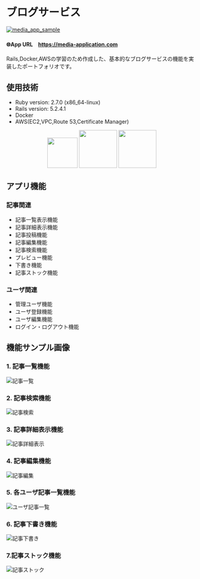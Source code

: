 #  ブログサービス

[![media_app_sample](https://user-images.githubusercontent.com/57606507/78246484-319f0900-7524-11ea-8c2e-df62e1fed045.png)
](https://media-application.com)

#### 🌐App URL　**https://media-application.com** 


Rails,Docker,AWSの学習のため作成した、基本的なブログサービスの機能を実装したポートフォリオです。
 
## 使用技術
- Ruby version: 2.7.0 (x86_64-linux)  
- Rails version: 5.2.4.1  
- Docker 
- AWS(EC2,VPC,Route 53,Certificate Manager)

<p align="center">
<img src="https://user-images.githubusercontent.com/57606507/78248075-ecc8a180-7526-11ea-985e-d74e30799ae2.png" height="80px;" />
<img src="https://user-images.githubusercontent.com/57606507/78248084-f0f4bf00-7526-11ea-8fa9-e79ffa6ce020.png" height="100px;" />
<img src="https://user-images.githubusercontent.com/57606507/78248089-f3571900-7526-11ea-8fb3-5fd30f0f1df3.png" height="100px;" />
</p>

## アプリ機能

### 記事関連
- 記事一覧表示機能  
- 記事詳細表示機能 
- 記事投稿機能 
- 記事編集機能
- 記事検索機能
- プレビュー機能
- 下書き機能
- 記事ストック機能

### ユーザ関連
- 管理ユーザ機能
- ユーザ登録機能
- ユーザ編集機能
- ログイン・ログアウト機能

## 機能サンプル画像

### 1. 記事一覧機能
![記事一覧](https://user-images.githubusercontent.com/57606507/78241991-3fe92700-751c-11ea-88b6-68fbb6062fb7.png)
### 2. 記事検索機能
![記事検索](https://user-images.githubusercontent.com/57606507/78241997-4081bd80-751c-11ea-9ad5-adb23b1c9346.png)
### 3. 記事詳細表示機能
![記事詳細表示](https://user-images.githubusercontent.com/57606507/78242000-411a5400-751c-11ea-9830-d3988be89a1d.png)
### 4. 記事編集機能
![記事編集](https://user-images.githubusercontent.com/57606507/78241985-3e1f6380-751c-11ea-81d1-3c1f6396e7da.png)
### 5. 各ユーザ記事一覧機能
![ユーザ記事一覧](https://user-images.githubusercontent.com/57606507/78241993-3fe92700-751c-11ea-925d-576c3c62f30e.png)
### 6. 記事下書き機能
![記事下書き](https://user-images.githubusercontent.com/57606507/78241995-4081bd80-751c-11ea-81b9-6e70b3e20dff.png)
### 7.記事ストック機能
![記事ストック](https://user-images.githubusercontent.com/57606507/78241989-3f509080-751c-11ea-8a1a-3de9ec8be495.png)
